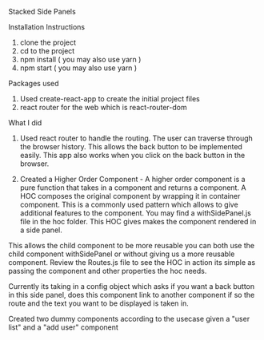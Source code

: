 Stacked Side Panels

Installation Instructions

1. clone the project
2. cd to the project
3. npm install ( you may also use yarn )
4. npm start ( you may also use yarn )

Packages used
1. Used create-react-app to create the initial project files
2. react router for the web which is react-router-dom

What I did

1. Used react router to handle the routing. The user can traverse through the browser history. This allows the back button to be implemented easily. This app also works when you click on the back button in the browser.

2. Created a Higher Order Component - A higher order component is a pure function that takes in a component and returns a component. A HOC composes the original component by wrapping it in container component. This is a commonly used pattern which allows to give additional features to the component. You may find a withSidePanel.js file in the hoc folder. This HOC gives makes the component rendered in a side panel.

This allows the child component to be more reusable you can both use the child component withSidePanel or without giving us a more reusable component. Review the Routes.js file to see the HOC in action its simple as passing the component and other properties the hoc needs.

Currently its taking in a config object which asks if you want a back button in this side panel, does this component link to another component if so the route and the text you want to be displayed is taken in.

Created two dummy components according to the usecase given a "user list" and a "add user" component
